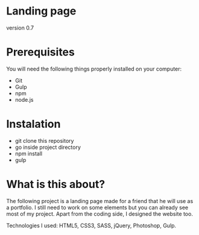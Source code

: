 # Landing page
version 0.7

# Prerequisites
You will need the following things properly installed on your computer:

- Git
- Gulp
- npm
- node.js

# Instalation
- git clone this repository
- go inside project directory
- npm install
- gulp

# What is this about?

The following project is a landing page made for a friend that he will use as a portfolio.
I still need to work on some elements but you can already see most of my project. 
Apart from the coding side, I designed the website too.

Technologies I used:
HTML5, CSS3, SASS, jQuery, Photoshop, Gulp.



